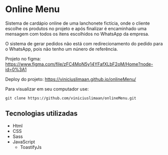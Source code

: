 # Online Menu
Sistema de cardápio online de uma lanchonete fictícia, onde o cliente escolhe os produtos no projeto e após finalizar é encaminhado uma mensagem com todos os itens escolhidos no WhatsApp da empresa.

O sistema de gerar pedidos não está com redirecionamento do pedido para o WhatsApp, pois não tenho um núnero de referência.

Projeto no figma:
https://www.figma.com/file/zFC4MoN5y14YFafXLbF2oM/Home?node-id=0%3A1

Deploy do projeto:
https://viniciuslimaan.github.io/onlineMenu/

Para visualizar em seu computador use:

```
git clone https://github.com/viniciuslimaan/onlineMenu.git
```

## Tecnologias utilizadas
* Html
* CSS
* Sass
* JavaScript
    * ToastifyJs
